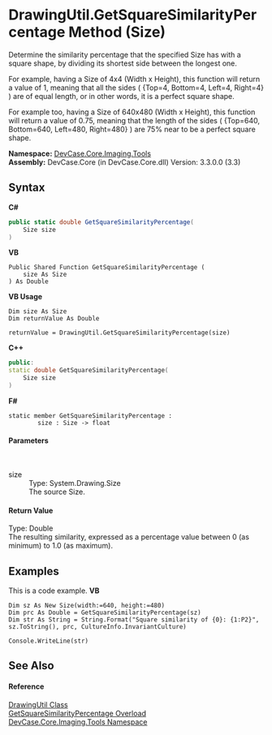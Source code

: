 # DrawingUtil.GetSquareSimilarityPercentage Method (Size)
 

Determine the similarity percentage that the specified Size has with a square shape, by dividing its shortest side between the longest one. 

 For example, having a Size of 4x4 (Width x Height), this function will return a value of 1, meaning that all the sides ( {Top=4, Bottom=4, Left=4, Right=4} ) are of equal length, or in other words, it is a perfect square shape. 

 For example too, having a Size of 640x480 (Width x Height), this function will return a value of 0.75, meaning that the length of the sides ( {Top=640, Bottom=640, Left=480, Right=480} ) are 75% near to be a perfect square shape.

**Namespace:**&nbsp;<a href="N_DevCase_Core_Imaging_Tools">DevCase.Core.Imaging.Tools</a><br />**Assembly:**&nbsp;DevCase.Core (in DevCase.Core.dll) Version: 3.3.0.0 (3.3)

## Syntax

**C#**<br />
``` C#
public static double GetSquareSimilarityPercentage(
	Size size
)
```

**VB**<br />
``` VB
Public Shared Function GetSquareSimilarityPercentage ( 
	size As Size
) As Double
```

**VB Usage**<br />
``` VB Usage
Dim size As Size
Dim returnValue As Double

returnValue = DrawingUtil.GetSquareSimilarityPercentage(size)
```

**C++**<br />
``` C++
public:
static double GetSquareSimilarityPercentage(
	Size size
)
```

**F#**<br />
``` F#
static member GetSquareSimilarityPercentage : 
        size : Size -> float 

```


#### Parameters
&nbsp;<dl><dt>size</dt><dd>Type: System.Drawing.Size<br />The source Size.</dd></dl>

#### Return Value
Type: Double<br />The resulting similarity, expressed as a percentage value between 0 (as minimum) to 1.0 (as maximum).

## Examples
This is a code example. 
**VB**<br />
``` VB
Dim sz As New Size(width:=640, height:=480)
Dim prc As Double = GetSquareSimilarityPercentage(sz)
Dim str As String = String.Format("Square similarity of {0}: {1:P2}", sz.ToString(), prc, CultureInfo.InvariantCulture)

Console.WriteLine(str)
```


## See Also


#### Reference
<a href="T_DevCase_Core_Imaging_Tools_DrawingUtil">DrawingUtil Class</a><br /><a href="Overload_DevCase_Core_Imaging_Tools_DrawingUtil_GetSquareSimilarityPercentage">GetSquareSimilarityPercentage Overload</a><br /><a href="N_DevCase_Core_Imaging_Tools">DevCase.Core.Imaging.Tools Namespace</a><br />